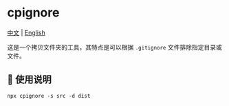 # cpignore

[中文](README.md) | [English](README_EN.md)

这是一个拷贝文件夹的工具，其特点是可以根据 `.gitignore` 文件排除指定目录或文件。

## 📖 使用说明

```shell
npx cpignore -s src -d dist
```
